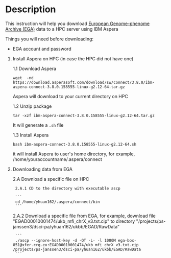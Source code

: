 # Description 
This instruction will help you download [European Genome-phenome Archive (EGA)](https://ega-archive.org/) data to a HPC server using IBM Aspera

Things you will need before downloading:

  - EGA account and password 




1. Install Aspera on HPC (in case the HPC did not have one)
    
    1.1 Download Aspera
  
    ```
    wget  -nd https://download.asperasoft.com/download/sw/connect/3.8.0/ibm-aspera-connect-3.8.0.158555-linux-g2.12-64.tar.gz
    ```
    Aspera will download to your current directory on HPC
    
    1.2 Unzip package
    
    ```
    tar -xzf ibm-aspera-connect-3.8.0.158555-linux-g2.12-64.tar.gz
    ```
    
    It will generate a `.sh` file
    
    1.3 Install Aspera
    
    ```
    bash ibm-aspera-connect-3.8.0.158555-linux-g2.12-64.sh
    ```
    
    it will install Aspera to user's home directory, for example, /home/youraccountname/.aspera/connect
    
2. Downloading data from EGA

    2.A Download a specific file on HPC
    
        2.A.1 CD to the directory with executable ascp
        
        ```
        cd /home/yhuan162/.aspera/connect/bin
        ```
        
      2.A.2 Download a specific file from EGA, for example, download file "EGAD00010001474/ukb_mfi_chrX_v3.txt.cip" to directory "/projects/ps-janssen3/dsci-pa/yhuan162/ukbb/EGAD/RawData"
        
        ```
        ./ascp --ignore-host-key -d -QT -L- -l 1000M ega-box-851@xfer.crg.eu:EGAD00010001474/ukb_mfi_chrX_v3.txt.cip /projects/ps-janssen3/dsci-pa/yhuan162/ukbb/EGAD/RawData
        ```










